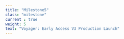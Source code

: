 ```yaml
---
title: "Milestone5"
class: "milestone"
current : true
weight: 5
text: "Voyager: Early Access V3 Production Launch"
---
```

